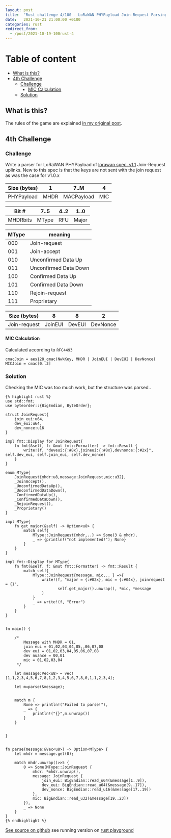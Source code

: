 ```yaml
---
layout: post
title:  "Rust challenge 4/100 - LoRaWAN PHYPayload Join-Request Parsing"
date:   2021-10-21 21:00:00 +0100
categories: rust
redirect_from:
  - /post/2021-10-19-100rust-4
---
```



#  Table of content
<!-- MarkdownTOC autolink="true" -->

- [What is this?](#what-is-this)
- [4th Challenge](#4th-challenge)
	- [Challenge](#challenge)
		- [MIC Calculation](#mic-calculation)
	- [Solution](#solution)

<!-- /MarkdownTOC -->

## What is this?

The rules of the game are explained [in my original post](https://maebli.github.io/rust/2021/10/18/100rust.html).

## 4th Challenge
### Challenge

Write a parser for LoRaWAN PHYPayload of [lorawan spec. v1.1](https://lora-alliance.org/wp-content/uploads/2020/11/lorawantm_specification_-v1.1.pdf) Join-Request uplinks.
New to this spec is that the keys are not sent with the join request as was the case for v1.0.x

| Size (bytes) | 1    | 7..M       | 4   |
|--------------|------|------------|-----|
| PHYPayload   | MHDR | MACPayload | MIC |


| Bit #    | 7..5 | 4..2 |  1..0 |
|----------|------|------|-------|
| MHDRbits | MType| RFU  |Major  |


| MType| meaning               |
|------|-----------------------|
| 000  | Join-request          |
| 001  | Join-accept           |
| 010  | Unconfirmed Data Up   |
| 011  | Unconfirmed Data Down |
| 100  | Confirmed Data Up     |
| 101  | Confirmed Data Down   |
| 110  | Rejoin-request        |
| 111  | Proprietary           |



| Size (bytes) | 8       | 8      | 2        |
|--------------|---------|--------|----------|
| Join-request | JoinEUI | DevEUI | DevNonce |

#### MIC Calculation

Calculated according to `RFC4493`


	cmacJoin = aes128_cmac(NwkKey, MHDR | JoinEUI | DevEUI | DevNonce)
	MICJoin = cmac[0..3] 



### Solution

Checking the MIC was too much work, but the structure was parsed..


	{% highlight rust %}
	use std::fmt;
	use byteorder::{BigEndian, ByteOrder};

	struct JoinRequest{
	    join_eui:u64,
	    dev_eui:u64,
	    dev_nonce:u16
	}

	impl fmt::Display for JoinRequest{
	    fn fmt(&self, f: &mut fmt::Formatter) -> fmt::Result {
	        write!(f, "deveui:{:#8x},joineui:{:#8x},devnonce:{:#2x}", self.dev_eui, self.join_eui, self.dev_nonce)
	    }
	}

	enum MType{
	    JoinRequest{mhdr:u8,message:JoinRequest,mic:u32},
	    _JoinAccept(),
	    _UnconfirmedDataUp(),
	    _UnconfirmedDataDown(),
	    _ConfirmedDataUp(),
	    _ConfirmedDataDown(),
	    _RejoinRequest(),
	    _Proprietary()
	}

	impl MType{
	    fn get_major(&self) -> Option<u8> {
	        match self{
	            MType::JoinRequest{mhdr,..} => Some(3 & mhdr),
	            _ => {println!("not implemented!"); None}
	        }
	    }
	}

	impl fmt::Display for MType{
	    fn fmt(&self, f: &mut fmt::Formatter) -> fmt::Result {
	        match self{
	            MType::JoinRequest{message, mic,.. } =>{
	                write!(f, "major = {:#02x}, mic = {:#04x}, joinrequest = {}",
	                       self.get_major().unwrap(), *mic, *message
	                )
	            }
	            _ => write!(f, "Error")
	        }
	    }
	}


	fn main() {

	    /*
	        Message with MHDR = 01,
	        join eui = 01,02,03,04,05,,06,07,08
	        dev eui = 01,02,03,04,05,06,07,08
	        dev nuance = 00,01
	        mic = 01,02,03,04
	     */

	    let message:Vec<u8> = vec![1,1,2,3,4,5,6,7,8,1,2,3,4,5,6,7,8,0,1,1,2,3,4];

	    let m=parse(&message);


	    match m {
	        None => println!("Failed to parse!"),
	        _ => {
	            println!("{}",m.unwrap())
	        }
	    }


	}


	fn parse(message:&Vec<u8>) -> Option<MType> {
	    let mhdr = message.get(0);

	    match mhdr.unwrap()>>5 {
	        0 => Some(MType::JoinRequest {
	            mhdr: *mhdr.unwrap(),
	            message: JoinRequest {
	                join_eui: BigEndian::read_u64(&message[1..9]),
	                dev_eui: BigEndian::read_u64(&message[9..17]),
	                dev_nonce: BigEndian::read_u16(&message[17..19])
	            },
	            mic: BigEndian::read_u32(&message[19..23])
	        }),
	        _ => None
	    }
	}
	{% endhighlight %}

[See source on github](https://github.com/maebli/100rustsnippets/tree/master/lorawan-uplink-parser) see running version on [rust playground](https://play.rust-lang.org/?version=stable&edition=2018&gist=9ca7bc1049c262c70082e4388e7640ec)
